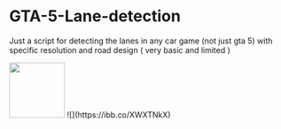 # GTA-5-Lane-detection
Just a script for detecting the lanes in any car game (not just gta 5) with specific resolution and road design ( very basic and limited )

<img src="https://github.com/DreadPirate09/GTA-5-Lane-detection/blob/main/sample.png" width="100">
![](https://ibb.co/XWXTNkX)

